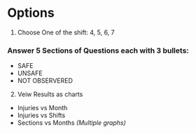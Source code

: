 
# Options 
1. Choose One of the shift: 4, 5, 6, 7
### Answer 5 Sections of Questions each with 3 bullets:
  - SAFE 
  - UNSAFE
  - NOT OBSERVERED
2. Veiw Results as charts
  - Injuries vs Month
  - Injuries vs Shifts
  - Sections vs Months _(Multiple graphs)_
